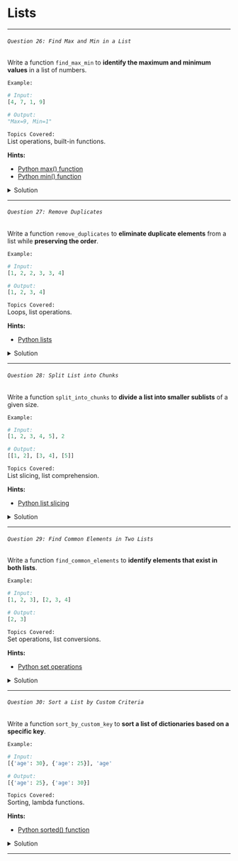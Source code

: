 # Lists  

---

###### ` Question 26: Find Max and Min in a List `  

Write a function `find_max_min` to **identify the maximum and minimum values** in a list of numbers.

`Example:`  

```python
# Input:
[4, 7, 1, 9]

# Output:
"Max=9, Min=1"
```

`Topics Covered:`  
List operations, built-in functions.  

**Hints:**  
- [Python max() function](https://docs.python.org/3/library/functions.html#max)  
- [Python min() function](https://docs.python.org/3/library/functions.html#min)  

<details>
  <summary>Solution</summary>

### Let's look at the solution:

```python
def find_max_min(lst):
    max_value = max(lst)
    min_value = min(lst)
    return f"Max={max_value}, Min={min_value}"

# Example usage
print(find_max_min([4, 7, 1, 9]))  # Output: "Max=9, Min=1"
```

**Explanation:**  

- **`max(lst)`** returns the largest number in the list.  
- **`min(lst)`** returns the smallest number in the list.  
- The result is formatted as a string `"Max=..., Min=..."`.  

</details>

---

###### ` Question 27: Remove Duplicates `  

Write a function `remove_duplicates` to **eliminate duplicate elements** from a list while **preserving the order**.

`Example:`  

```python
# Input:
[1, 2, 2, 3, 3, 4]

# Output:
[1, 2, 3, 4]
```

`Topics Covered:`  
Loops, list operations.  

**Hints:**  
- [Python lists](https://docs.python.org/3/tutorial/datastructures.html#more-on-lists)  

<details>
  <summary>Solution</summary>

### Let's look at the solution:

```python
def remove_duplicates(lst):
    result = []
    for item in lst:
        if item not in result:
            result.append(item)
    return result

# Example usage
print(remove_duplicates([1, 2, 2, 3, 3, 4]))  # Output: [1, 2, 3, 4]
```

**Explanation:**  

- **Loop through List:** Iterate over the original list.  
- **Check for Duplicates:** If an element **is not already** in `result`, add it.  
- **Preserve Order:** Unlike using `set()`, this method **keeps the original order**.  

</details>

---

###### ` Question 28: Split List into Chunks `  

Write a function `split_into_chunks` to **divide a list into smaller sublists** of a given size.

`Example:`  

```python
# Input:
[1, 2, 3, 4, 5], 2

# Output:
[[1, 2], [3, 4], [5]]
```

`Topics Covered:`  
List slicing, list comprehension.  

**Hints:**  
- [Python list slicing](https://docs.python.org/3/library/stdtypes.html#common-sequence-operations)  

<details>
  <summary>Solution</summary>

### Let's look at the solution:

```python
def split_into_chunks(lst, size):
    return [lst[i:i + size] for i in range(0, len(lst), size)]

# Example usage
print(split_into_chunks([1, 2, 3, 4, 5], 2))  # Output: [[1, 2], [3, 4], [5]]
```

**Explanation:**  

- **List Comprehension:** Creates sublists by slicing the list at every `size` interval.  
- **Slicing:** `lst[i:i + size]` extracts a chunk of `size`.  
- **Looping Stepwise:** The `range(0, len(lst), size)` ensures proper segmentation.  

</details>

---

###### ` Question 29: Find Common Elements in Two Lists `  

Write a function `find_common_elements` to **identify elements that exist in both lists**.

`Example:`  

```python
# Input:
[1, 2, 3], [2, 3, 4]

# Output:
[2, 3]
```

`Topics Covered:`  
Set operations, list conversions.  

**Hints:**  
- [Python set operations](https://docs.python.org/3/library/stdtypes.html#set-types-set-frozenset)  

<details>
  <summary>Solution</summary>

### Let's look at the solution:

```python
def find_common_elements(list1, list2):
    return list(set(list1) & set(list2))

# Example usage
print(find_common_elements([1, 2, 3], [2, 3, 4]))  # Output: [2, 3]
```

**Explanation:**  

- **Set Conversion:** Convert both lists into sets.  
- **Set Intersection:** Use `&` operator to find common elements.  
- **Convert Back to List:** The result is returned as a list.  

</details>

---

###### ` Question 30: Sort a List by Custom Criteria `  

Write a function `sort_by_custom_key` to **sort a list of dictionaries based on a specific key**.

`Example:`  

```python
# Input:
[{'age': 30}, {'age': 25}], 'age'

# Output:
[{'age': 25}, {'age': 30}]
```

`Topics Covered:`  
Sorting, lambda functions.  

**Hints:**  
- [Python sorted() function](https://docs.python.org/3/library/functions.html#sorted)  

<details>
  <summary>Solution</summary>

### Let's look at the solution:

```python
def sort_by_custom_key(lst, key):
    return sorted(lst, key=lambda x: x[key])

# Example usage
print(sort_by_custom_key([{'age': 30}, {'age': 25}], 'age'))  # Output: [{'age': 25}, {'age': 30}]
```

**Explanation:**  

- **`sorted()` Function:** Used to sort a list.  
- **Key Argument:** A lambda function extracts the key's value from each dictionary.  
- **Sorting:** The list is sorted based on the extracted values.  

</details>

---
